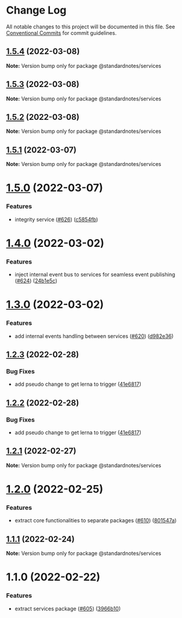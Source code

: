 # Change Log

All notable changes to this project will be documented in this file.
See [Conventional Commits](https://conventionalcommits.org) for commit guidelines.

## [1.5.4](https://github.com/standardnotes/snjs/compare/@standardnotes/services@1.5.3...@standardnotes/services@1.5.4) (2022-03-08)

**Note:** Version bump only for package @standardnotes/services





## [1.5.3](https://github.com/standardnotes/snjs/compare/@standardnotes/services@1.5.2...@standardnotes/services@1.5.3) (2022-03-08)

**Note:** Version bump only for package @standardnotes/services





## [1.5.2](https://github.com/standardnotes/snjs/compare/@standardnotes/services@1.5.1...@standardnotes/services@1.5.2) (2022-03-08)

**Note:** Version bump only for package @standardnotes/services





## [1.5.1](https://github.com/standardnotes/snjs/compare/@standardnotes/services@1.5.0...@standardnotes/services@1.5.1) (2022-03-07)

**Note:** Version bump only for package @standardnotes/services





# [1.5.0](https://github.com/standardnotes/snjs/compare/@standardnotes/services@1.4.0...@standardnotes/services@1.5.0) (2022-03-07)


### Features

* integrity service ([#626](https://github.com/standardnotes/snjs/issues/626)) ([c5854fb](https://github.com/standardnotes/snjs/commit/c5854fb912dbe585516eeac3dde73573586c4e67))





# [1.4.0](https://github.com/standardnotes/snjs/compare/@standardnotes/services@1.3.0...@standardnotes/services@1.4.0) (2022-03-02)


### Features

* inject internal event bus to services for seamless event publishing ([#624](https://github.com/standardnotes/snjs/issues/624)) ([24b1e5c](https://github.com/standardnotes/snjs/commit/24b1e5c3e5ffe3c8ff228b97e91b83cb6c4077a5))





# [1.3.0](https://github.com/standardnotes/snjs/compare/@standardnotes/services@1.2.3...@standardnotes/services@1.3.0) (2022-03-02)


### Features

* add internal events handling between services ([#620](https://github.com/standardnotes/snjs/issues/620)) ([d982e36](https://github.com/standardnotes/snjs/commit/d982e365eda5268b6df339e9e0fe926a4808d86f))





## [1.2.3](https://github.com/standardnotes/snjs/compare/@standardnotes/services@1.2.1...@standardnotes/services@1.2.3) (2022-02-28)


### Bug Fixes

* add pseudo change to get lerna to trigger ([41e6817](https://github.com/standardnotes/snjs/commit/41e6817bbf726b0932cdf16f58622328b9e42803))





## [1.2.2](https://github.com/standardnotes/snjs/compare/@standardnotes/services@1.2.1...@standardnotes/services@1.2.2) (2022-02-28)


### Bug Fixes

* add pseudo change to get lerna to trigger ([41e6817](https://github.com/standardnotes/snjs/commit/41e6817bbf726b0932cdf16f58622328b9e42803))





## [1.2.1](https://github.com/standardnotes/snjs/compare/@standardnotes/services@1.2.0...@standardnotes/services@1.2.1) (2022-02-27)

**Note:** Version bump only for package @standardnotes/services





# [1.2.0](https://github.com/standardnotes/snjs/compare/@standardnotes/services@1.1.1...@standardnotes/services@1.2.0) (2022-02-25)


### Features

* extract core functionalities to separate packages ([#610](https://github.com/standardnotes/snjs/issues/610)) ([801547a](https://github.com/standardnotes/snjs/commit/801547a71614ad51a92fb249eaa184ed46a44aac))





## [1.1.1](https://github.com/standardnotes/snjs/compare/@standardnotes/services@1.1.0...@standardnotes/services@1.1.1) (2022-02-24)

**Note:** Version bump only for package @standardnotes/services





# 1.1.0 (2022-02-22)


### Features

* extract services package ([#605](https://github.com/standardnotes/snjs/issues/605)) ([3966b10](https://github.com/standardnotes/snjs/commit/3966b10745c10ef5bb92871abb13ceb4ea631362))
